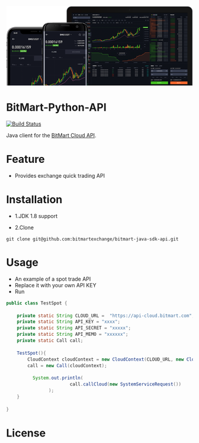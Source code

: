[![Logo](./logo.png)](https://bitmart.com)

BitMart-Python-API
=========================
<p align="left">
    <a href='#'><img src='https://travis-ci.org/meolu/walle-web.svg?branch=master' alt="Build Status"></a>  
</p>

Java client for the [BitMart Cloud API](http://developer-pro.bitmart.com).



Feature
=========================
- Provides exchange quick trading API


Installation
=========================

* 1.JDK 1.8 support

* 2.Clone
```git
git clone git@github.com:bitmartexchange/bitmart-java-sdk-api.git
```



Usage
=========================
* An example of a spot trade API
* Replace it with your own API KEY
* Run
```java
public class TestSpot {

    private static String CLOUD_URL =  "https://api-cloud.bitmart.com";
    private static String API_KEY = "xxxx";
    private static String API_SECRET = "xxxxx";
    private static String API_MEMO = "xxxxxx";
    private static Call call;

    TestSpot(){
        CloudContext cloudContext = new CloudContext(CLOUD_URL, new CloudKey(API_KEY, API_SECRET, API_MEMO));
        call = new Call(cloudContext);
        
          System.out.println(
                        call.callCloud(new SystemServiceRequest())
                );
    }

}
```


License
=========================

